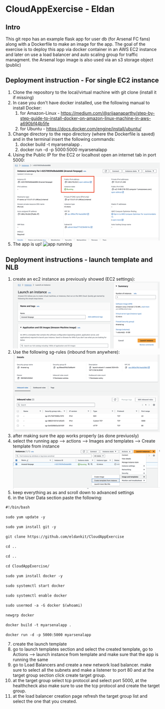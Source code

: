 # CloudAppExercise - Eldan
## Intro
This git repo has an example flask app for user db (for Arsenal FC fans) along with a Dockerfile to make an image for the app.
The goal of the exercise is to deploy this app via docker container in an AWS EC2 instance and later on use a load balancer and auto scaling group for traffic managment. the Arsenal logo image is also used via an s3 storage object (public)

## Deployment instruction - For single EC2 instance
1. Clone the repository to the local/virtual machine with git clone (install it if missing)
2. In case you don't have docker installed, use the following manual to install Docker:
   1. for Amazon-Linux - https://medium.com/@srijaanaparthy/step-by-step-guide-to-install-docker-on-amazon-linux-machine-in-aws-a690bf44b5fe
   2. for Ubuntu - https://docs.docker.com/engine/install/ubuntu/
3. Change directory to the repo directory (where the Dockerfile is saved) and in the terminal insert the following commands:
   1. docker build -t myarsenalapp .
   2. docker run -d -p 5000:5000 myarsenalapp
4. Using the Public IP for the EC2 or localhost open an internet tab in port 5000:
   ![ec2 running](images/EC2_running.png)
6. The app is up!
   ![app running](images/App_running.png)

## Deployment instructions - launch template and NLB

1. create an ec2 instance as previously showed (EC2 settings):
   ![EC2 settings](images/instance_settings.png)
2. Use the following sg-rules (inbound from anywhere):
   ![SG-rules](images/sg_rules.png)
3. after making sure the app works properly (as done previuosly)
4. select the running app --> actions --> Images and templates --> Create template from instance
   ![instance template creation](images/launch_template.png)
5. keep everything as as and scroll down to advanced settings
6. in the User Data section paste the following:
```
#!/bin/bash

sudo yum update -y

sudo yum install git -y

git clone https://github.com/eldankit/CloudAppExercise

cd ..

cd ..

cd CloudAppExercise/

sudo yum install docker -y

sudo systemctl start docker

sudo systemctl enable docker

sudo usermod -a -G docker $(whoami)

newgrp docker

docker build -t myarsenalapp .

docker run -d -p 5000:5000 myarsenalapp
```
7. create the launch template
8. go to launch templates section and select the created template, go to Actions --> launch instance from template and make sure that the app is running the same
9. go to Load Balancers and create a new network load balancer. make sure to select all the subnets and make a listener to port 80 and at the target group section click create target group.
10. at the target group select tcp protocol and select port 5000, at the healthcheck also make sure to use the tcp protocol and create the target group.
11. at the load balancer creation page refresh the target group list and select the one that you created.

